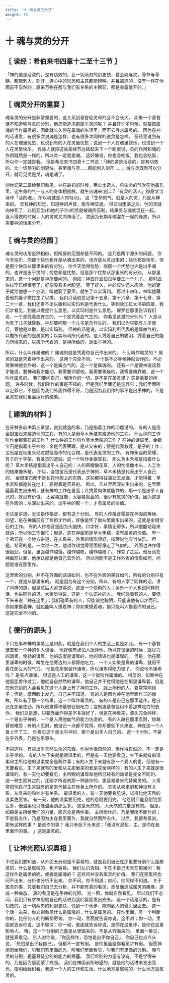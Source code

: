 ```yaml
---
title: "十 魂与灵的分开"
weight: 10
---
```


# 十 魂与灵的分开


## 〖 读经：希伯来书四章十二至十三节 〗

「神的道是活泼的，是有功效的，比一切两刃的剑更快，甚至魂与灵，骨节与骨髓，都能刺入、剖开，连心中的思念和主意都能辨明。并且被造的，没有一样在他面前不显然的；原来万物在那与我们有关系的主眼前，都是赤露敞开的。」

## 〖 魂灵分开的重要 〗

魂与灵的分开是非常重要的，这关系到基督徒灵命的会不会长大。
如果一个基督徒不知道魂与灵的分别，他怎能追求那属乎灵的呢？
并且在许多时候，就要把属魂的当作属灵的，因此就长久停在属魂的生活里，而不去寻求属灵的。
因为在神的话语里，有很多次说魂是怎样，也有很多次同样的说灵是怎样。
圣经里说到有的人在魂里忧愁，也说到有的人在灵里忧愁；说到一个人在魂里快乐，也说到一个人在灵里快乐。
有些人就把这些圣经节总结起来下一个断案说，灵的作用和魂的作用既然是一样的，所以灵一定就是魂。
这好像说，你也会吃饭，我也会吃饭，所以你一定就是我。
但是希伯来书四章十二节说：「神的道是活泼的，是有功效的，比一切两刃的剑更快，甚至魂与灵……都能刺入剖开……」魂与灵既然可以分开，就可见灵是灵，魂是魂了。

创世记第二章给我们看见，神在最初的时候，用尘土造人，将生命的气吹在他鼻孔里，这生命的气一与人的身体相接触，就生出魂来(创二7「有灵的活人」按原文当译作「活的魂」，所以魂就是人的特点)。
这「生命的气」就是人的灵，乃是从神来的。
灵有神的知觉，知道神的声音，能与神交通。
但亚当堕落之后，他的灵就向神死了，此后亚当(和他的子孙)的灵就被魂所压制，结果灵与魂就混在一起。
当人得救的时候，人的灵就又向神活了。
灵因为长期与魂混在一起的缘故，所以需要神的话来分开。

## 〖 魂与灵的范围 〗

魂与灵的功用虽然相似，但所属的范围却是不同的。
这乃是两个源头的问题。
你今天快乐，你那个快乐也许是从魂出来的，也许是从灵出来的；快乐都是快乐，但是那个快乐从那里来的有分别。
你今天觉得忧愁，你那一个忧愁也许是出乎魂的，也许是出乎灵的；忧愁都是忧愁，但是那个忧愁从那里来的有分别。
从那里来的，这一个问题是神所要问的。
例如：神应许亚伯拉罕要生一个儿子。
那时亚伯拉罕已经很老了，好像没有多大盼望。
等了好久，神的应许还未应验，他的妻子就给他想一个办法，叫他娶了夏甲，就生了以实玛利。
再过十四年，神叫他藉着他的妻子撒拉生了以撒。
我们只读创世记第十五章、第十六章、第十七章、第二十一章，我们还看不出以撒和以实玛利是代表什么，等到读加拉太书第四章，我们才看见，到底以撒是什么意思，以实玛利是什么意思。
保罗在那里告诉我们说，一个是凭着应许生的，一个是凭着血气生的。
你看见这里的分别吗？
人是以为有了儿子就算数，神却要问那一个儿子是怎样生的。
我们以为只要有儿子就行，管他是以撒，是以实玛利。
但神的话是说，以实玛利所代表的是属血气的，以撒所代表的是属灵的；以实玛利所代表的，是人凭着自己的聪明，凭着自己的能力所得来的，以撒所代表的，是神所给的，是出乎神的。

所以，什么叫作属魂的？
属魂的就是凭着你自己作出来的。
什么叫作属灵的？
属灵的就是凭着神作出来的。
这两个完全不同。
一个是不必等候神就会作的，不必倚靠神就会作的，这一个是属血气的，这一个是属魂的。
还有一个是要神说话我才能说，要神动我才能动，我需要仰望他，我需要等候他，我需要倚靠他，这一个叫作属灵的。
我们要问自己，我所作的一切，是不是在圣灵里？
这是重要的问题。
许多时候，我们所作的事是不错的，但是我们里面还是定罪它；我们里面所以定罪它，不是因为我们外面作得不好，乃是因为我们作的事不是出乎神的，不是圣灵在我们里面运行的结果。

## 〖 建筑的材料 〗

在哥林多前书第三章里，说到建造的事，乃是指着工作的问题说的。
有的人是用金银宝石来建造他的工程，有的人是用草木禾秸来建造他的工程。
什么种的工作叫作金银宝石的工作？
什么种的工作叫作草木禾秸的工作？
在神的话语里，金银宝石是指着出乎神的：金是代表荣耀，是从父来的；银是代表救赎，是子的工作；宝石是在地里头经过燃烧而作的化合物，是代表圣灵的工作。
有神永远的荣耀，有子的十字架，有圣灵的造就，这一个叫作金银宝石。
那么草木禾秸是指着什么呢？
草木禾秸是指着出乎人自己的：人的荣耀像花草，人的性情像木头，人工作的结果像禾秸。
所以，金银宝石是代表出乎神的，草木禾秸是代表出乎人自己的。
金银宝石都不是长在地面上的东西，这些都得往深处去发掘，才能得着；草木禾秸都是长在地上，要得着是容易的。
所以，凡从里面深处生出来的，在里面蕴蓄着生出来的，就有神的工作在里面；凡凭着肉体就能作的，那一个是出乎人自己的，就没有价值。
太容易就能，太容易就会的，很少有属灵的价值，因为这是在外面的；从深处出来的，出乎神的那一个，才有属灵的价值。

无论是讲道，无论是传福音，都有这个分别。
有的人传福音需要在神面前等候、仰望，是在神面前有了负担才作的，好像是怀了胎从里面生出来的，这就是金银宝石的工作。
有的人传福音是因为头脑快，口才好，事情记得多，所以他能站起来就讲，所以他工作很忙；但是，这在神面前是草木禾秸，没有属灵的价值。
有一个弟兄在一个地方讲道，在人看来，外表的情形很好，按理说他应当快乐。
但是，希奇的是，一次过一次，他越作越觉得里面好像走了气似的。
外面也许作得很起劲，但是，里面越作越饿，越作越乾，越作越瘪了。
作完了之后，他反而在神面前认罪，他承认那是他自己去作的。
所以问题不是工作外表的情形如何，问题是谁在那里作。

这里面的分别，并不在外面的话语如何，也不在外面的果效如何，所有的分别只有一个，就是从那里来的。
就是因为有这个分别，所以，有的人学了同样的话，讲了同样的道，但是过后大家觉得说，这是一个聪明的人；另外一个人也说同样的话，也讲同样的道，大家觉得说，这是一个认识神的人。
我们碰着有的人，要低下头来说「神在这里」；我们碰着有的人，只能说他聪明，只能说他有口才而已。
你如果摸着神，就也能叫人摸着神；你如果摸着魂，那只能叫人摸着你的自己。
这是完全不同的。

## 〖 德行的源头 〗

不只在事奉神的事情上是如此，就是在我们个人的生活上也是如此。
有一个基督徒去和一个神的仆人谈话。
他好像有点怕人批评他，所以在谈话的时候，就尽力的谦卑，使劲的谦卑，他的态度是谦卑的，他的话语也是谦卑的。
但是，他在那里谦卑的时候，叫坐在他旁边的人都替他吃力。
一个人如果是真的谦卑，就用不着花那么大的气力。
他是在那里装作谦卑，所以谦卑得吃力极了。
你说他不谦卑吗？
是有点谦卑。
但这是人工的谦卑，这一个就叫作属魂的。
相反的，如果神在他里面曾作过工，他就自自然然的谦卑，他自己并不觉得他是在那里谦卑着，但是在他旁边的人会看见在这个人身上有了神的工作。
脸上擦粉的人，要常常照镜子；但是，摩西脸上发光，自己并不知道。
有的人是因为神在他里面作工的缘故，所以有了那一个结果，这一个叫作属灵的。
有的人是自己在那里造作，是自己在那里使劲，所以他觉得作基督徒很吃力；岂知道基督徒用不着那样吃力的去作。
我们总是想，只要外面作得差不多就好了，但是在神看来，源头完全两样，一个是出乎神的，一个是人用他血气的能力仿造的。
有的人越在那里忍耐，你越替他难受；有的人忍耐，他自己一点都不觉得，你却要低下头来说，神在这一个人身上作了工。
你看见这个是出乎神的，那个是出乎人自己的。
这一个分别，不是在乎外表，乃是在乎源头。

不只这样，有些出乎天然生命的东西，作得也很自然的，但作得自然的，不一定是出乎灵的。
有的人生下来就是很温柔的，但是有一天他要看见，生下来就有的温柔和主所给他的温柔完全是两件事；有的人生下来就有那一个爱人的爱，但他有一天要看见，生下来就有的爱和从主那里来的爱是完全两样的；有的人生下来就是很谦卑的，有一天他却要看见，主所赐的谦卑和他所已经有的谦卑是完全不同的。
这一种生而有之的，比刚才所说的那一种装作的，更容易拿来代替属灵的。
人常常把他自己生来就有的拿来代替主在他身上所作的。
其实从魂来的和神没有关系，从灵来的和神才有关系。
最温柔的人，有一天他要看见说，试探比他天然的温柔更厉害。
有一天，他的温柔要用完，他的忍耐要用完。
他忍耐只能忍耐到那么多，他温柔也只能温柔到那么多。
这是天然的。
人天然的力量是有的。
但是，如果是主所给我们的力量，那完全是两件事。
主所能作的，乃是我所不能作的；不是我去作，乃是因为主在我里面作，我就自然而然去作。
过后，我要希奇说，那有这样的事？
是谁作的事？
我只有低下头来说：「我没有忍耐，主，是你在我里面作的事。
」这是属灵的。

## 〖 让神光照认识真相 〗

不过我们要知道，从外面去分别是不容易的，就是我们自己在那里要分别什么是属灵的，什么是属魂的，也不容易。
我们认识真相，不在乎自己天天在那里问：我这样作是属灵的呢，或者是属魂的？
这样问并没有属灵的价值。
我们在那里问也问不出来，分析也分析不出来。
你不问，你不知道；你问，你照样不知道。
关于属灵的事，凭着我们自己去分析，并不能有真的看见，却反而造成属灵的瘫痪，造成一种病态。
真的看见是在乎神的光照。
光一照，你就自然看见。
所以我们不必问，我们只有求神用他自己的话进到我们里面发出光来。
这一个话是活的，是有功效的，比一切两刃的利剑更快，快到一个地步，能刺到人的骨头里面去。
这一个话一进来，你立刻看见什么是属魂的，什么是属灵的。
在你里面，有一个判断你的，比任何人的判断都厉害。
你一动，里面就告诉你说，这不对；你一动，里面就告诉你说，这不够深；你一动，里面就告诉你说，是你在这里作，是你在这里影响人。
哦，这一个分别的力量是从里面来的，不是从外面来的。
里面一看见，就是真看见。
别人对你说，「你这样作，恐怕是出乎你自己」，你自己也点点头说，「恐怕是出乎我自己」，但都不一定有用。
是你里面给你看见才有用。
但愿神施恩给我们，叫我们有里面的光，叫我们里面看见，叫我们有里面的分别。
魂与灵的分别，是基督徒分别的能力的根基。
我们监别的力量有没有，不是学得来的，乃是因为里面蒙了光照。
我们在神面前所盼望的，就是他的话进来发出亮光，指明给我们看，我这一个人的工作和生活，什么地方是属魂的，什么地方是属灵的。

